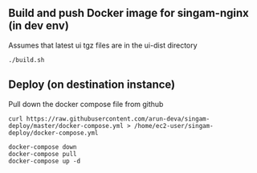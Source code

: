 ## Build and push Docker image for singam-nginx (in dev env)
Assumes that latest ui tgz files are in the ui-dist directory

```./build.sh```

## Deploy (on destination instance)

Pull down the docker compose file from github
```
curl https://raw.githubusercontent.com/arun-deva/singam-deploy/master/docker-compose.yml > /home/ec2-user/singam-deploy/docker-compose.yml
```

```
docker-compose down
docker-compose pull
docker-compose up -d
```

